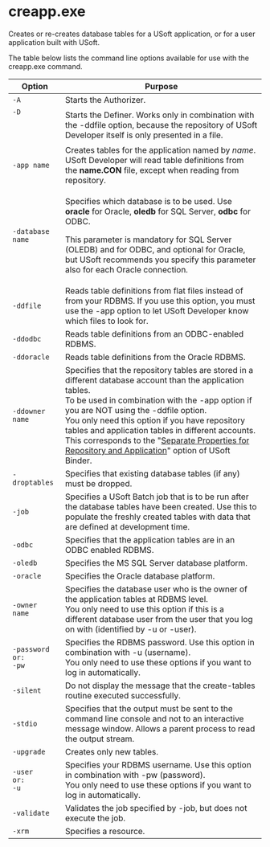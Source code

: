 # creapp.exe

Creates or re-creates database tables for a USoft application, or for a user application built with USoft.

The table below lists the command line options available for use with the creapp.exe command.

|**Option**|**Purpose**|
|--------|--------|
|`-A`    |Starts the Authorizer.|
|`-D`<p> </p>|Starts the Definer. Works only in combination with the -ddfile option, because the repository of USoft Developer itself is only presented in a file.|
|`-app name`|Creates tables for the application named by *name*. USoft Developer will read table definitions from the **name.CON** file, except when reading from repository.|
|`-database name`|<p>Specifies which database is to be used. Use **oracle** for Oracle, **oledb** for SQL Server, **odbc** for ODBC.</p><p>This parameter is mandatory for SQL Server (OLEDB) and for ODBC, and optional for Oracle, but USoft recommends you specify this parameter also for each Oracle connection.</p>|
|`-ddfile`|Reads table definitions from flat files instead of from your RDBMS. If you use this option, you must use the -app option to let USoft Developer know which files to look for.|
|`-ddodbc`|Reads table definitions from an ODBC-enabled RDBMS.|
|`-ddoracle`|Reads table definitions from the Oracle RDBMS.|
|`-ddowner name`|Specifies that the repository tables are stored in a different database account than the application tables.<br/>			To be used in combination with the -app option if you are NOT using the -ddfile option.<br/>			You only need this option if you have repository tables and application tables in different accounts.<br/>			This corresponds to the "[Separate Properties for Repository and Application](/docs/USoft%20for%20administrators/USoft%20Binder/USoft%20Binder%20for%20administrators.md)" option of USoft Binder.|
|`-droptables`|Specifies that existing database tables (if any) must be dropped.|
|`-job`  |Specifies a USoft Batch job that is to be run after the database tables have been created. Use this to populate the freshly created tables with data that are defined at development time.|
|`-odbc` |Specifies that the application tables are in an ODBC enabled RDBMS.|
|`-oledb`|Specifies the MS SQL Server database platform.|
|`-oracle`|Specifies the Oracle database platform.|
|`-owner name`|Specifies the database user who is the owner of the application tables at RDBMS level.<br/>			You only need to use this option if this is a different database user from the user that you log on with (identified by -u or -user).|
|<pre><code>-password <br/>or:<br/>-pw </code></pre>|Specifies the RDBMS password. Use this option in combination with -u (username).<br/>			You only need to use these options if you want to log in automatically.|
|`-silent`|Do not display the message that the create-tables routine executed successfully.|
|`-stdio`|Specifies that the output must be sent to the command line console and not to an interactive message window. Allows a parent process to read the output stream.|
|`-upgrade`|Creates only new tables.|
|<pre><code>-user <br/>or:<br/>-u </code></pre>|Specifies your RDBMS username. Use this option in combination with -pw (password).<br/>			You only need to use these options if you want to log in automatically.|
|`-validate`|Validates the job specified by -job, but does not execute the job.|
|`-xrm`  |Specifies a resource.|



 